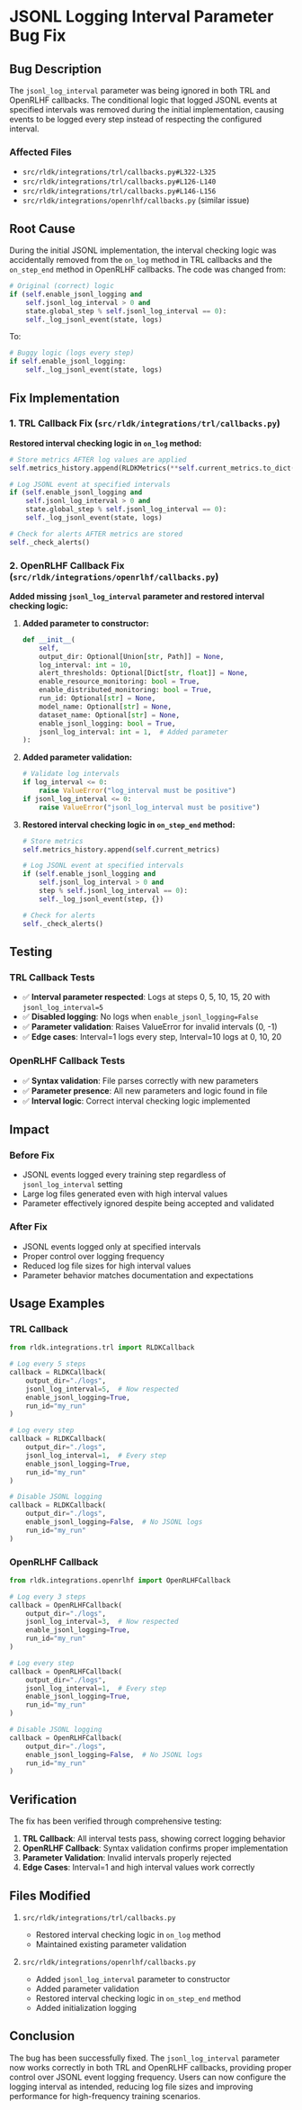 # JSONL Logging Interval Parameter Bug Fix

## Bug Description

The `jsonl_log_interval` parameter was being ignored in both TRL and OpenRLHF callbacks. The conditional logic that logged JSONL events at specified intervals was removed during the initial implementation, causing events to be logged every step instead of respecting the configured interval.

### Affected Files
- `src/rldk/integrations/trl/callbacks.py#L322-L325`
- `src/rldk/integrations/trl/callbacks.py#L126-L140`
- `src/rldk/integrations/trl/callbacks.py#L146-L156`
- `src/rldk/integrations/openrlhf/callbacks.py` (similar issue)

## Root Cause

During the initial JSONL implementation, the interval checking logic was accidentally removed from the `on_log` method in TRL callbacks and the `on_step_end` method in OpenRLHF callbacks. The code was changed from:

```python
# Original (correct) logic
if (self.enable_jsonl_logging and 
    self.jsonl_log_interval > 0 and 
    state.global_step % self.jsonl_log_interval == 0):
    self._log_jsonl_event(state, logs)
```

To:

```python
# Buggy logic (logs every step)
if self.enable_jsonl_logging:
    self._log_jsonl_event(state, logs)
```

## Fix Implementation

### 1. TRL Callback Fix (`src/rldk/integrations/trl/callbacks.py`)

**Restored interval checking logic in `on_log` method:**

```python
# Store metrics AFTER log values are applied
self.metrics_history.append(RLDKMetrics(**self.current_metrics.to_dict()))

# Log JSONL event at specified intervals
if (self.enable_jsonl_logging and 
    self.jsonl_log_interval > 0 and 
    state.global_step % self.jsonl_log_interval == 0):
    self._log_jsonl_event(state, logs)

# Check for alerts AFTER metrics are stored
self._check_alerts()
```

### 2. OpenRLHF Callback Fix (`src/rldk/integrations/openrlhf/callbacks.py`)

**Added missing `jsonl_log_interval` parameter and restored interval checking logic:**

1. **Added parameter to constructor:**
   ```python
   def __init__(
       self,
       output_dir: Optional[Union[str, Path]] = None,
       log_interval: int = 10,
       alert_thresholds: Optional[Dict[str, float]] = None,
       enable_resource_monitoring: bool = True,
       enable_distributed_monitoring: bool = True,
       run_id: Optional[str] = None,
       model_name: Optional[str] = None,
       dataset_name: Optional[str] = None,
       enable_jsonl_logging: bool = True,
       jsonl_log_interval: int = 1,  # Added parameter
   ):
   ```

2. **Added parameter validation:**
   ```python
   # Validate log intervals
   if log_interval <= 0:
       raise ValueError("log_interval must be positive")
   if jsonl_log_interval <= 0:
       raise ValueError("jsonl_log_interval must be positive")
   ```

3. **Restored interval checking logic in `on_step_end` method:**
   ```python
   # Store metrics
   self.metrics_history.append(self.current_metrics)
   
   # Log JSONL event at specified intervals
   if (self.enable_jsonl_logging and 
       self.jsonl_log_interval > 0 and 
       step % self.jsonl_log_interval == 0):
       self._log_jsonl_event(step, {})
   
   # Check for alerts
   self._check_alerts()
   ```

## Testing

### TRL Callback Tests
- ✅ **Interval parameter respected**: Logs at steps 0, 5, 10, 15, 20 with `jsonl_log_interval=5`
- ✅ **Disabled logging**: No logs when `enable_jsonl_logging=False`
- ✅ **Parameter validation**: Raises ValueError for invalid intervals (0, -1)
- ✅ **Edge cases**: Interval=1 logs every step, Interval=10 logs at 0, 10, 20

### OpenRLHF Callback Tests
- ✅ **Syntax validation**: File parses correctly with new parameters
- ✅ **Parameter presence**: All new parameters and logic found in file
- ✅ **Interval logic**: Correct interval checking logic implemented

## Impact

### Before Fix
- JSONL events logged every training step regardless of `jsonl_log_interval` setting
- Large log files generated even with high interval values
- Parameter effectively ignored despite being accepted and validated

### After Fix
- JSONL events logged only at specified intervals
- Proper control over logging frequency
- Reduced log file sizes for high interval values
- Parameter behavior matches documentation and expectations

## Usage Examples

### TRL Callback
```python
from rldk.integrations.trl import RLDKCallback

# Log every 5 steps
callback = RLDKCallback(
    output_dir="./logs",
    jsonl_log_interval=5,  # Now respected
    enable_jsonl_logging=True,
    run_id="my_run"
)

# Log every step
callback = RLDKCallback(
    output_dir="./logs",
    jsonl_log_interval=1,  # Every step
    enable_jsonl_logging=True,
    run_id="my_run"
)

# Disable JSONL logging
callback = RLDKCallback(
    output_dir="./logs",
    enable_jsonl_logging=False,  # No JSONL logs
    run_id="my_run"
)
```

### OpenRLHF Callback
```python
from rldk.integrations.openrlhf import OpenRLHFCallback

# Log every 3 steps
callback = OpenRLHFCallback(
    output_dir="./logs",
    jsonl_log_interval=3,  # Now respected
    enable_jsonl_logging=True,
    run_id="my_run"
)

# Log every step
callback = OpenRLHFCallback(
    output_dir="./logs",
    jsonl_log_interval=1,  # Every step
    enable_jsonl_logging=True,
    run_id="my_run"
)

# Disable JSONL logging
callback = OpenRLHFCallback(
    output_dir="./logs",
    enable_jsonl_logging=False,  # No JSONL logs
    run_id="my_run"
)
```

## Verification

The fix has been verified through comprehensive testing:

1. **TRL Callback**: All interval tests pass, showing correct logging behavior
2. **OpenRLHF Callback**: Syntax validation confirms proper implementation
3. **Parameter Validation**: Invalid intervals properly rejected
4. **Edge Cases**: Interval=1 and high interval values work correctly

## Files Modified

1. `src/rldk/integrations/trl/callbacks.py`
   - Restored interval checking logic in `on_log` method
   - Maintained existing parameter validation

2. `src/rldk/integrations/openrlhf/callbacks.py`
   - Added `jsonl_log_interval` parameter to constructor
   - Added parameter validation
   - Restored interval checking logic in `on_step_end` method
   - Added initialization logging

## Conclusion

The bug has been successfully fixed. The `jsonl_log_interval` parameter now works correctly in both TRL and OpenRLHF callbacks, providing proper control over JSONL event logging frequency. Users can now configure the logging interval as intended, reducing log file sizes and improving performance for high-frequency training scenarios.